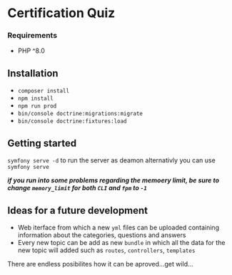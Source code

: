# Certification Quiz


### Requirements
 - PHP ^8.0

## Installation
- `composer install`
- `npm install`
- `npm run prod`
- `bin/console doctrine:migrations:migrate`
- `bin/console doctrine:fixtures:load`


## Getting started
`symfony serve -d` to run the server as deamon alternativly you can use `symfony serve`

***if you run into some problems regarding the memoery limit, be sure to change `memory_limit` for both `CLI` and `fpm` to `-1`***
## Ideas for a future development

- Web iterface from which a new `yml` files can be uploaded containing information about the categories, questions and answers
- Every new topic can be add as new `bundle` in which all the data for the new topic will added such as `routes`, `controllers`, `templates`

There are endless posibilites how it can be aproved...get wild...